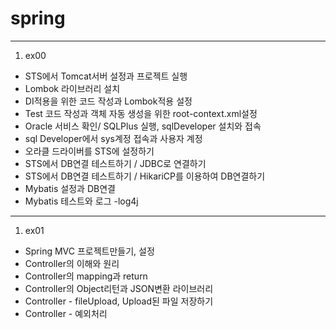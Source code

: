 # spring
***
1. ex00
- STS에서 Tomcat서버 설정과 프로젝트 실행
- Lombok 라이브러리 설치
- DI적용을 위한 코드 작성과 Lombok적용 설정
- Test 코드 작성과 객체 자동 생성을 위한 root-context.xml설정
- Oracle 서비스 확인/ SQLPlus 실행, sqlDeveloper 설치와 접속
- sql Developer에서 sys계정 접속과 사용자 계정
- 오라클 드라이버를 STS에 설정하기
- STS에서 DB연결 테스트하기 / JDBC로 연결하기
- STS에서 DB연결 테스트하기 / HikariCP를 이용하여 DB연결하기
- Mybatis 설정과 DB연결
- Mybatis 테스트와 로그 -log4j
---
1. ex01
- Spring MVC 프로젝트만들기, 설정
- Controller의 이해와 원리
- Controller의 mapping과 return
- Controller의 Object리턴과 JSON변환 라이브러리
- Controller - fileUpload, Upload된 파일 저장하기
- Controller - 예외처리

